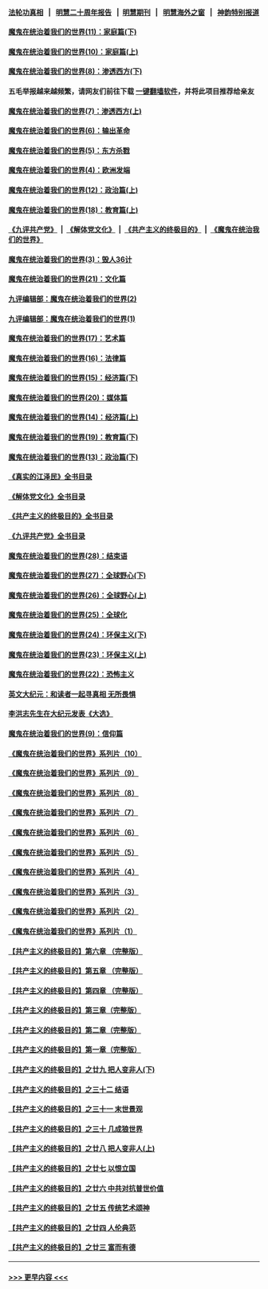 #### [法轮功真相](https://github.com/gfw-breaker/truth/blob/master/README.md?t=0) &nbsp;&nbsp;|&nbsp;&nbsp; [明慧二十周年报告](https://github.com/gfw-breaker/mh-reports/blob/master/README.md?t=0) &nbsp;&nbsp;|&nbsp;&nbsp;[明慧期刊](https://github.com/gfw-breaker/mh-qikan) &nbsp;&nbsp;|&nbsp;&nbsp; [明慧海外之窗](https://github.com/gfw-breaker/mh-news/blob/master/README.md?t=0) &nbsp;&nbsp;|&nbsp;&nbsp; [神韵特别报道](https://github.com/gfw-breaker/mh-news/blob/master/shenyun.md?t=0)
#### [魔鬼在统治着我们的世界(11)：家庭篇(下)](../pages/nsc422/n10440961.md?t=11201101) 
#### [魔鬼在统治着我们的世界(10)：家庭篇(上)](../pages/nsc422/n10435448.md?t=11201101) 
#### [魔鬼在统治着我们的世界(8)：渗透西方(下)](../pages/nsc422/n10429603.md?t=11201101) 
#### 五毛举报越来越频繁，请网友们前往下载 [一键翻墙软件](https://github.com/gfw-breaker/ssr-accounts)，并将此项目推荐给亲友
#### [魔鬼在统治着我们的世界(7)：渗透西方(上)](../pages/nsc422/n10426013.md?t=11201101) 
#### [魔鬼在统治着我们的世界(6)：输出革命](../pages/nsc422/n10421536.md?t=11201101) 
#### [魔鬼在统治着我们的世界(5)：东方杀戮](../pages/nsc422/n10417707.md?t=11201101) 
#### [魔鬼在统治着我们的世界(4)：欧洲发端](../pages/nsc422/n10414890.md?t=11201101) 
#### [魔鬼在统治着我们的世界(12)：政治篇(上)](../pages/nsc422/n10444576.md?t=11201101) 
#### [魔鬼在统治着我们的世界(18)：教育篇(上)](../pages/nsc422/n10526970.md?t=11201101) 
#### [《九评共产党》](https://github.com/begood0513/9ping.md/blob/master/README.md) &nbsp;|&nbsp; [《解体党文化》](../../../../jtdwh.md/blob/master/README.md)  &nbsp;|&nbsp; [《共产主义的终极目的》](../../../../gczydzjmd.md/blob/master/README.md) &nbsp;|&nbsp; [《魔鬼在统治我们的世界》](../../../../mgztzwmdsj.md/blob/master/README.md) 
#### [魔鬼在统治着我们的世界(3)：毁人36计](../pages/nsc422/n10411583.md?t=11201101) 
#### [魔鬼在统治着我们的世界(21)：文化篇](../pages/nsc422/n10597706.md?t=11201101) 
#### [九评编辑部：魔鬼在统治着我们的世界(2)](../pages/nsc422/n10410036.md?t=11201101) 
#### [九评编辑部：魔鬼在统治着我们的世界(1)](../pages/nsc422/n10406825.md?t=11201101) 
#### [魔鬼在统治着我们的世界(17)：艺术篇](../pages/nsc422/n10499093.md?t=11201101) 
#### [魔鬼在统治着我们的世界(16)：法律篇](../pages/nsc422/n10485969.md?t=11201101) 
#### [魔鬼在统治着我们的世界(15)：经济篇(下)](../pages/nsc422/n10469975.md?t=11201101) 
#### [魔鬼在统治着我们的世界(20)：媒体篇](../pages/nsc422/n10586579.md?t=11201101) 
#### [魔鬼在统治着我们的世界(14)：经济篇(上)](../pages/nsc422/n10457370.md?t=11201101) 
#### [魔鬼在统治着我们的世界(19)：教育篇(下)](../pages/nsc422/n10564808.md?t=11201101) 
#### [魔鬼在统治着我们的世界(13)：政治篇(下)](../pages/nsc422/n10448270.md?t=11201101) 
#### [《真实的江泽民》全书目录](../pages/nsc422/n13721399.md?t=11201101) 
#### [《解体党文化》全书目录](../pages/nsc422/n13721157.md?t=11201101) 
#### [《共产主义的终极目的》全书目录](../pages/nsc422/n13721048.md?t=11201101) 
#### [《九评共产党》全书目录](../pages/nsc422/n13708085.md?t=11201101) 
#### [魔鬼在统治着我们的世界(28)：结束语](../pages/nsc422/n10936246.md?t=11201101) 
#### [魔鬼在统治着我们的世界(27)：全球野心(下)](../pages/nsc422/n10928319.md?t=11201101) 
#### [魔鬼在统治着我们的世界(26)：全球野心(上)](../pages/nsc422/n10900318.md?t=11201101) 
#### [魔鬼在统治着我们的世界(25)：全球化](../pages/nsc422/n10788205.md?t=11201101) 
#### [魔鬼在统治着我们的世界(24)：环保主义(下)](../pages/nsc422/n10695307.md?t=11201101) 
#### [魔鬼在统治着我们的世界(23)：环保主义(上)](../pages/nsc422/n10688613.md?t=11201101) 
#### [魔鬼在统治着我们的世界(22)：恐怖主义](../pages/nsc422/n10614727.md?t=11201101) 
#### [英文大纪元：和读者一起寻真相 无所畏惧](../pages/nsc422/n12542027.md?t=11201101) 
#### [李洪志先生在大纪元发表《大选》](../pages/nsc422/n12534746.md?t=11201101) 
#### [魔鬼在统治着我们的世界(9)：信仰篇](../pages/nsc422/n10432159.md?t=11201101) 
#### [《魔鬼在统治着我们的世界》系列片（10）](../pages/nsc422/n12292670.md?t=11201101) 
#### [《魔鬼在统治着我们的世界》系列片（9）](../pages/nsc422/n12290859.md?t=11201101) 
#### [《魔鬼在统治着我们的世界》系列片（8）](../pages/nsc422/n12287445.md?t=11201101) 
#### [《魔鬼在统治着我们的世界》系列片（7）](../pages/nsc422/n12283425.md?t=11201101) 
#### [《魔鬼在统治着我们的世界》系列片（6）](../pages/nsc422/n12282314.md?t=11201101) 
#### [《魔鬼在统治着我们的世界》系列片（5）](../pages/nsc422/n12281419.md?t=11201101) 
#### [《魔鬼在统治着我们的世界》系列片（4）](../pages/nsc422/n12274024.md?t=11201101) 
#### [《魔鬼在统治着我们的世界》系列片（3）](../pages/nsc422/n12271322.md?t=11201101) 
#### [《魔鬼在统治着我们的世界》系列片（2）](../pages/nsc422/n12269049.md?t=11201101) 
#### [《魔鬼在统治着我们的世界》系列片（1）](../pages/nsc422/n12267575.md?t=11201101) 
#### [【共产主义的终极目的】第六章 （完整版）](../pages/nsc422/n11428913.md?t=11201101) 
#### [【共产主义的终极目的】第五章 （完整版）](../pages/nsc422/n11428912.md?t=11201101) 
#### [【共产主义的终极目的】第四章 （完整版）](../pages/nsc422/n11428907.md?t=11201101) 
#### [【共产主义的终极目的】第三章（完整版）](../pages/nsc422/n11428848.md?t=11201101) 
#### [【共产主义的终极目的】第二章（完整版）](../pages/nsc422/n11428831.md?t=11201101) 
#### [【共产主义的终极目的】第一章（完整版）](../pages/nsc422/n11417651.md?t=11201101) 
#### [【共产主义的终极目的】之廿九 把人变非人(下)](../pages/nsc422/n11344140.md?t=11201101) 
#### [【共产主义的终极目的】之三十二 结语](../pages/nsc422/n11360535.md?t=11201101) 
#### [【共产主义的终极目的】之三十一 末世景观](../pages/nsc422/n11351129.md?t=11201101) 
#### [【共产主义的终极目的】之三十 几成狼世界](../pages/nsc422/n11348280.md?t=11201101) 
#### [【共产主义的终极目的】之廿八 把人变非人(上)](../pages/nsc422/n11340492.md?t=11201101) 
#### [【共产主义的终极目的】之廿七 以恨立国](../pages/nsc422/n11336944.md?t=11201101) 
#### [【共产主义的终极目的】之廿六 中共对抗普世价值](../pages/nsc422/n11324785.md?t=11201101) 
#### [【共产主义的终极目的】之廿五 传统艺术颂神](../pages/nsc422/n11296396.md?t=11201101) 
#### [【共产主义的终极目的】之廿四 人伦典范](../pages/nsc422/n11296397.md?t=11201101) 
#### [【共产主义的终极目的】之廿三 富而有德](../pages/nsc422/n11283598.md?t=11201101) 

----
#### [ >>> 更早内容 <<< ](../indexes/nsc422-earlier.md)
